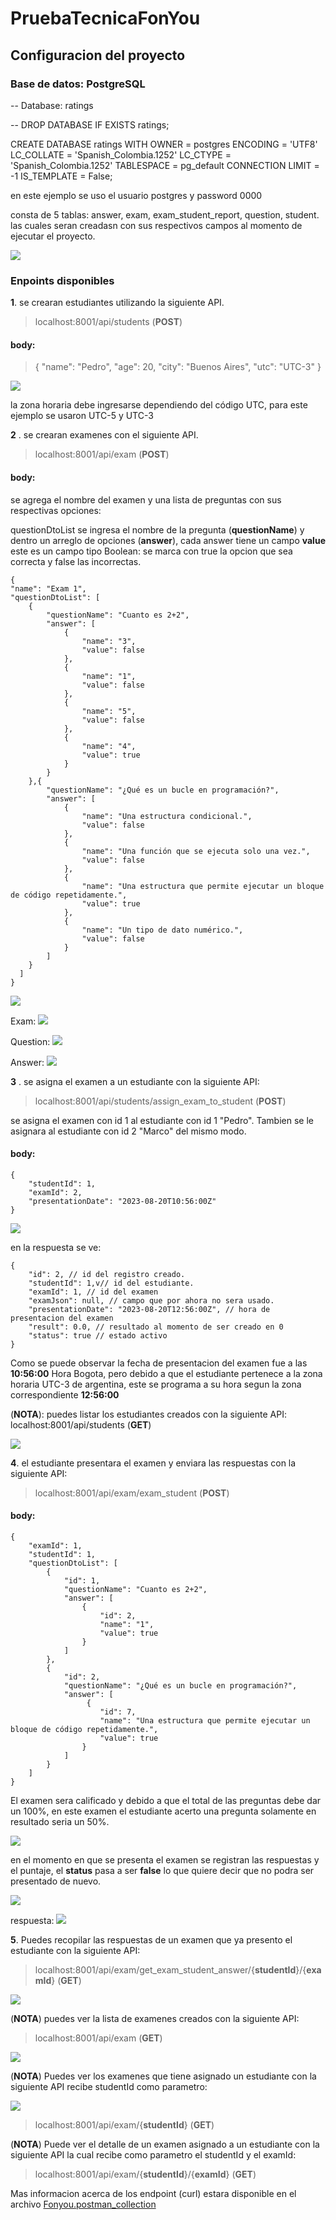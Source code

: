 # PruebaTecnicaFonYou

## Configuracion del proyecto

### Base de datos: PostgreSQL

-- Database: ratings

-- DROP DATABASE IF EXISTS ratings;

CREATE DATABASE ratings
    WITH
    OWNER = postgres
    ENCODING = 'UTF8'
    LC_COLLATE = 'Spanish_Colombia.1252'
    LC_CTYPE = 'Spanish_Colombia.1252'
    TABLESPACE = pg_default
    CONNECTION LIMIT = -1
    IS_TEMPLATE = False;

en este ejemplo se uso el usuario postgres y password 0000

consta de 5 tablas: answer, exam, exam_student_report, question, student.
las cuales seran creadasn con sus respectivos campos al momento de ejecutar el proyecto.

![](https://s3.hedgedoc.org/demo/uploads/a09ba35a-84dd-433d-958b-7e7680588d76.png)


### Enpoints disponibles

**1**. se crearan estudiantes utilizando la siguiente API.

> localhost:8001/api/students (**POST**)
#### body:

> {
>     "name": "Pedro",
>     "age": 20,
>     "city": "Buenos Aires",
>     "utc": "UTC-3"
> }

![](https://s3.hedgedoc.org/demo/uploads/1f4c58ec-1b68-4c32-a110-8524c25b29c4.png)

la zona horaria debe ingresarse dependiendo del código UTC, para este ejemplo se usaron UTC-5 y UTC-3


**2** . se crearan examenes con el siguiente API.
> localhost:8001/api/exam (**POST**)
#### body:

se agrega el nombre del examen y una lista de preguntas con sus respectivas opciones: 

questionDtoList se ingresa el nombre de la pregunta (**questionName**) y dentro un arreglo de opciones (**answer**), cada answer tiene un campo **value** este es un campo tipo Boolean: se marca con true la opcion que sea correcta y false las incorrectas.

    {   
    "name": "Exam 1",
    "questionDtoList": [
        {
            "questionName": "Cuanto es 2+2",
            "answer": [
                {
                    "name": "3",
                    "value": false
                },
                {
                    "name": "1",
                    "value": false
                },
                {
                    "name": "5",
                    "value": false
                },
                {
                    "name": "4",
                    "value": true
                }
            }
        },{
            "questionName": "¿Qué es un bucle en programación?",
            "answer": [
                {
                    "name": "Una estructura condicional.",
                    "value": false
                },
                {
                    "name": "Una función que se ejecuta solo una vez.",
                    "value": false
                },
                {
                    "name": "Una estructura que permite ejecutar un bloque de código repetidamente.",
                    "value": true
                },
                {
                    "name": "Un tipo de dato numérico.",
                    "value": false
                }
            ]
        }
      ]
    }

![](https://s3.hedgedoc.org/demo/uploads/4fc596fd-10aa-497c-9f2b-3145dc6a5ca7.png)

Exam:
![](https://s3.hedgedoc.org/demo/uploads/eefc182a-c757-4c4f-b4b2-74ed27637e54.png)

Question:
![](https://s3.hedgedoc.org/demo/uploads/904b44a5-ce65-4b7f-9e51-cb4513b343da.png)

Answer:
![](https://s3.hedgedoc.org/demo/uploads/03fb6807-5fd5-4487-a7c5-e82a5e19cc51.png)

**3** . se asigna el examen a un estudiante con la siguiente API:

> localhost:8001/api/students/assign_exam_to_student (**POST**)

se asigna el examen con id 1 al estudiante con id 1 "Pedro". Tambien se le asignara al estudiante con id 2 "Marco" del mismo modo.
#### body:
> 
```
{
    "studentId": 1,
    "examId": 2,
    "presentationDate": "2023-08-20T10:56:00Z"
}
```
![](https://s3.hedgedoc.org/demo/uploads/2ce595b2-b003-4daa-9b2c-073181adb18f.png)

en la respuesta se ve:

```
{
    "id": 2, // id del registro creado.
    "studentId": 1,v// id del estudiante.
    "examId": 1, // id del examen
    "examJson": null, // campo que por ahora no sera usado.
    "presentationDate": "2023-08-20T12:56:00Z", // hora de presentacion del examen
    "result": 0.0, // resultado al momento de ser creado en 0
    "status": true // estado activo
}
```
Como se puede observar la fecha de presentacion del examen fue a las **10:56:00** Hora Bogota, pero debido a que el estudiante pertenece a la zona horaria UTC-3 de argentina, este se programa a su hora segun la zona correspondiente **12:56:00**

(**NOTA**): puedes listar los estudiantes creados con la siguiente API:
localhost:8001/api/students (**GET**)

![](https://s3.hedgedoc.org/demo/uploads/7747b39b-c6cb-41f6-9a39-290399508a02.png)

**4**. el estudiante presentara el examen y enviara las respuestas con la siguiente API:
> localhost:8001/api/exam/exam_student (**POST**)
#### body:
```
{
    "examId": 1,
    "studentId": 1,
    "questionDtoList": [
        {
            "id": 1,
            "questionName": "Cuanto es 2+2",
            "answer": [
                {
                    "id": 2,
                    "name": "1",
                    "value": true
                }
            ]
        },
        {
            "id": 2,
            "questionName": "¿Qué es un bucle en programación?",
            "answer": [
                 {
                    "id": 7,
                    "name": "Una estructura que permite ejecutar un bloque de código repetidamente.",
                    "value": true
                }
            ]
        }
    ]
}
```

El examen sera calificado y debido a que el total de las preguntas debe dar un 100%, en este examen el estudiante acerto una pregunta solamente en resultado seria un 50%.

![](https://s3.hedgedoc.org/demo/uploads/d13f1cd1-a745-45a2-bfaa-764f752718ed.png)
 
 en el momento en que se presenta el examen se registran las respuestas y el puntaje, el **status** pasa a ser **false** lo que quiere decir que no podra ser presentado de nuevo.
 
 ![](https://s3.hedgedoc.org/demo/uploads/885188b3-cd84-43bb-be8d-3dedeaa983ae.png)

 respuesta:
![](https://s3.hedgedoc.org/demo/uploads/6cadc824-de56-4adc-bd8c-ddd009ad3788.png)

**5**. Puedes recopilar las respuestas de un examen que ya presento el estudiante con la siguiente API:
> localhost:8001/api/exam/get_exam_student_answer/{**studentId**}/{**examId**} (**GET**)

![](https://s3.hedgedoc.org/demo/uploads/a7d926a0-756d-4505-be7e-202efeec08dc.png)

(**NOTA**) puedes ver la lista de examenes creados con la siguiente API:
> localhost:8001/api/exam (**GET**)

![](https://s3.hedgedoc.org/demo/uploads/14fe87c9-dfb5-4b8a-88d5-968bbb4605bb.png)

(**NOTA**) Puedes ver los examenes que tiene asignado un estudiante con la siguiente API recibe studentId como parametro:

![](https://s3.hedgedoc.org/demo/uploads/dd5d71e5-cdf2-4857-ae46-e07e64dc83a1.png)

> localhost:8001/api/exam/{**studentId**} (**GET**)

(**NOTA**) Puede ver el detalle de un examen asignado a un estudiante con la siguiente
API la cual recibe como parametro el studentId y el examId:

> localhost:8001/api/exam/{**studentId**}/{**examId**} (**GET**)

Mas informacion acerca de los endpoint (curl) estara disponible en el archivo [Fonyou.postman_collection]([https://](https://github.com/fabiansiza994/PruebaTecnicaFonYou/blob/master/Fonyou.postman_collection.json)https://github.com/fabiansiza994/PruebaTecnicaFonYou/blob/master/Fonyou.postman_collection.json)
